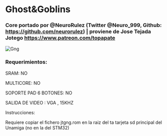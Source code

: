 # Ghost&Goblins

### Core portado por @NeuroRulez (Twitter @Neuro_999, Github: https://github.com/neurorulez) | proviene de Jose Tejada Jotego https://www.patreon.com/topapate

![Gng](https://user-images.githubusercontent.com/31018768/70318513-881f6380-1820-11ea-9b02-4da83773d88d.jpg)

### Requerimientos:

SRAM: NO

MULTICORE: NO

SOPORTE PAD 6 BOTONES: NO

SALIDA DE VIDEO : VGA , 15KHZ

Instrucciones:

Requiere copiar el fichero jtgng.rom en la raiz del ta tarjeta sd principal del Unamiga (no en la del STM32)
